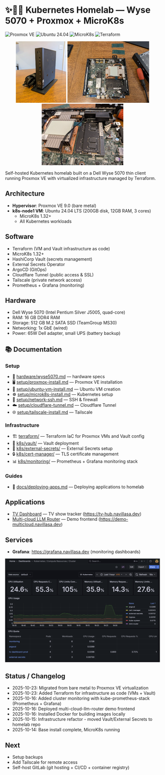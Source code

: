 # ✨😶‍🌫️ Kubernetes Homelab — Wyse 5070 + Proxmox + MicroK8s

![Proxmox VE](https://img.shields.io/badge/Proxmox-VE%209.0-orange?logo=proxmox)
![Ubuntu 24.04](https://img.shields.io/badge/Ubuntu-24.04-orange?logo=ubuntu)
![MicroK8s](https://img.shields.io/badge/MicroK8s-1.32%2B-blue?logo=kubernetes)
![Terraform](https://img.shields.io/badge/Terraform-IaC-purple?logo=terraform)

<p align="center">
  <img src="docs/photos/dell_wyse.jpg" height="200">
  <img src="docs/photos/inside_case.jpg" height="200">
  <img src="docs/photos/ram_upgrade.jpg" height="200">
</p>

Self-hosted Kubernetes homelab built on a Dell Wyse 5070 thin client running Proxmox VE with virtualized infrastructure managed by Terraform.

## Architecture
- **Hypervisor**: Proxmox VE 9.0 (bare metal)
- **k8s-node1 VM**: Ubuntu 24.04 LTS (200GB disk, 12GB RAM, 3 cores)
  - MicroK8s 1.32+
  - All Kubernetes workloads

## Software
- Terraform (VM and Vault infrastructure as code)
- MicroK8s 1.32+
- HashiCorp Vault (secrets management)
- External Secrets Operator
- ArgoCD (GitOps)
- Cloudflare Tunnel (public access & SSL)
- Tailscale (private network access)
- Prometheus + Grafana (monitoring)

## Hardware
- Dell Wyse 5070 (Intel Pentium Silver J5005, quad-core)
- RAM: 16 GB DDR4 RAM
- Storage: 512 GB M.2 SATA SSD (TeamGroup MS30)
- Networking: 1x GbE (wired)
- Power: 65W Dell adapter, small UPS (battery backup)

## 📚 Documentation

### Setup
- 🧠 [hardware/wyse5070.md](hardware/wyse5070.md) — hardware specs
- 🖥️ [setup/proxmox-install.md](setup/proxmox-install.md) — Proxmox VE installation
- 💽 [setup/ubuntu-vm-install.md](setup/ubuntu-vm-install.md) — Ubuntu VM creation
- ☸️ [setup/microk8s-install.md](setup/microk8s-install.md) — Kubernetes setup
- 🔑 [setup/network-ssh.md](setup/network-ssh.md) — SSH & firewall
- ☁️ [setup/cloudflare-tunnel.md](setup/cloudflare-tunnel.md) — Cloudflare Tunnel
- 🌐 [setup/tailscale-install.md](setup/tailscale-install.md) — Tailscale

### Infrastructure
- 🏗️ [terraform/](terraform/) — Terraform IaC for Proxmox VMs and Vault config
- 🔐 [k8s/vault/](k8s/vault/) — Vault deployment
- 🔑 [k8s/external-secrets/](k8s/external-secrets/) — External Secrets setup
- 🔒 [k8s/cert-manager/](k8s/cert-manager/) — TLS certificate management
- 📊 [k8s/monitoring/](k8s/monitoring/) — Prometheus + Grafana monitoring stack

### Guides
- 🚀 [docs/deploying-apps.md](docs/deploying-apps.md) — Deploying applications to homelab

## Applications
- [TV Dashboard](https://github.com/navillasa/tv-dashboard-k8s) — TV show tracker (https://tv-hub.navillasa.dev)
- [Multi-cloud LLM Router](https://github.com/navillasa/multi-cloud-llm-router) — Demo frontend (https://demo-multicloud.navillasa.dev)

## Services
- **Grafana**: https://grafana.navillasa.dev (monitoring dashboards)

<p align="center">
  <img src="docs/photos/dashboard-k8s-compute-resources-cluster.png" alt="Grafana Kubernetes Dashboard" width="800">
</p>

## Status / Changelog
- 2025-10-23: Migrated from bare metal to Proxmox VE virtualization
- 2025-10-23: Added Terraform for infrastructure as code (VMs + Vault)
- 2025-10-16: Added cluster monitoring with kube-prometheus-stack (Prometheus + Grafana)
- 2025-10-16: Deployed multi-cloud-llm-router demo frontend
- 2025-10-16: Installed Docker for building images locally
- 2025-10-15: Infrastructure refactor - moved Vault/External Secrets to homelab repo
- 2025-10-14: Base install complete, MicroK8s running

## Next
- Setup backups
- Add Tailscale for remote access
- Self-host GitLab (git hosting + CI/CD + container registry)
